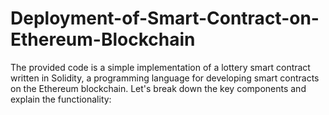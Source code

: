 # Deployment-of-Smart-Contract-on-Ethereum-Blockchain
The provided code is a simple implementation of a lottery smart contract written in Solidity, a programming language for developing smart contracts on the Ethereum blockchain. Let's break down the key components and explain the functionality:
